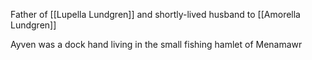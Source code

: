 Father of [[Lupella Lundgren]] and shortly-lived husband to [[Amorella Lundgren]]

Ayven was a dock hand living in the small fishing hamlet of Menamawr 